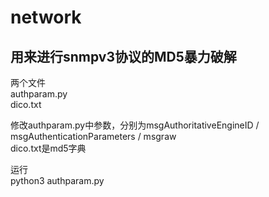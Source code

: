 # network
用来进行snmpv3协议的MD5暴力破解  
-------------------  
两个文件  
authparam.py  
dico.txt  
  
修改authparam.py中参数，分别为msgAuthoritativeEngineID / msgAuthenticationParameters / msgraw  
dico.txt是md5字典  

  
运行  
python3 authparam.py  

